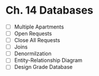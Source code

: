 # Ch. 14 Databases

- [ ] Multiple Apartments
- [ ] Open Requests
- [ ] Close All Requests
- [ ] Joins
- [ ] Denormilzation
- [ ] Entity-Relationship Diagram
- [ ] Design Grade Database
